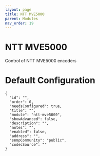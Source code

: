 ```yaml
---
layout: page
title: NTT MVE5000
parent: Modules
nav_order: 19
---
```


# NTT MVE5000

Control of NTT MVE5000 encoders

# Default Configuration

```
{
  "id": "",
  "order": 0,
  "needsConfigured": true,
  "title": "",
  "module": "ntt-mve5000",
  "showAdvanced": false,
  "description": "",
  "notes": "",
  "enabled": false,
  "address": "",
  "snmpCommunity": "public",
  "codecSource": ""
}
```            

